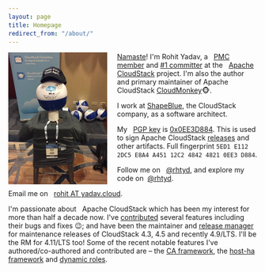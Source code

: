 ```yaml
---
layout: page
title: Homepage
redirect_from: "/about/"
---
```

<a href="/assets/pic.jpg"><img align="left" src="/assets/pic.jpg" style="max-width:200px; margin-right:20px"/></a>
[Namaste](http://en.wikipedia.org/wiki/Namaste)! I'm Rohit Yadav, a
<span class="logo apache">&nbsp;</span>
[PMC](http://www.apache.org/foundation/governance/pmcs.html)
[member](https://cloudstack.apache.org/who.html)
and [#1 committer](https://github.com/apache/cloudstack/graphs/contributors)
at the <span class="logo acs">&nbsp;</span> [Apache CloudStack](http://cloudstack.apache.org)
project. I'm also the author and primary maintainer of Apache CloudStack
[CloudMonkey](http://github.com/apache/cloudstack-cloudmonkey):monkey_face:.

I work at [ShapeBlue](http://shapeblue.com), the CloudStack company, as a software
architect.

My <span class="logo gpg">&nbsp;</span>
[PGP key](/gpg.pub) is [0x0EE3D884](https://pgp.mit.edu/pks/lookup?op=vindex&fingerprint=on&exact=on&search=0x5ED1E1122DC5E8A4A45112C2484248210EE3D884). This is used to sign Apache CloudStack [releases](https://www.apache.org/dist/cloudstack/releases/)
and other artifacts.
Full fingerprint `5ED1 E112 2DC5 E8A4 A451 12C2 4842 4821 0EE3 D884`.

Follow me on <span class="logo twitter">&nbsp;</span>
[@rhtyd](https://twitter.com/rhtyd), and explore my code on
<span class="logo github">&nbsp;</span>[@rhtyd](https://github.com/rhtyd).

Email me on <span class="logo email">&nbsp;</span> [rohit AT yadav.cloud](mailto:{{site.email}}?subject=Hi).

I'm passionate about <span class="logo acs">&nbsp;</span> Apache CloudStack which has been my interest for more than
half a decade now. I've [contributed](https://github.com/apache/cloudstack/commits?author=rhtyd)
several features including their bugs and fixes :wink:; and have been the
maintainer and [release manager](https://github.com/apache/cloudstack/tags)
for maintenance releases of CloudStack 4.3, 4.5
and recently 4.9/LTS. I'll be the RM for 4.11/LTS too! Some of the recent notable features I've
authored/co-authored and contributed are – the [CA framework](https://cwiki.apache.org/confluence/display/CLOUDSTACK/Secure+Agent+Communications),
the [host-ha framework](https://cwiki.apache.org/confluence/display/CLOUDSTACK/Host+HA) and
[dynamic roles](https://cwiki.apache.org/confluence/display/CLOUDSTACK/Dynamic+Role+Based+API+Access+Checker+for+CloudStack).
